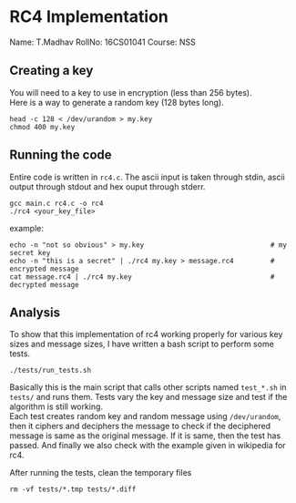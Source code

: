 # RC4 Implementation

Name: T.Madhav
RollNo: 16CS01041
Course: NSS

## Creating a key

You will need to a key to use in encryption (less than 256 bytes).  
Here is a way to generate a random key (128 bytes long).  

```
head -c 128 < /dev/urandom > my.key
chmod 400 my.key
```

## Running the code

Entire code is written in `rc4.c`.
The ascii input is taken through stdin, ascii output through stdout and hex ouput through stderr.

```
gcc main.c rc4.c -o rc4
./rc4 <your_key_file>											
```
example:
```
echo -n "not so obvious" > my.key       						# my secret key
echo -n "this is a secret" | ./rc4 my.key > message.rc4       	# encrypted message
cat message.rc4 | ./rc4 my.key 									# decrypted message
```

## Analysis

To show that this implementation of rc4 working properly for various key sizes and message sizes, I have written a bash script to perform some tests.
```
./tests/run_tests.sh
```

Basically this is the main script that calls other scripts named `test_*.sh` in `tests/` and runs them. Tests vary the key and message size and test if the algorithm is still working.   
Each test creates random key and random message using `/dev/urandom`, then it ciphers and deciphers the message to check if the deciphered message is same as the original message. If it is same, then the test has passed. 
And finally we also check with the example given in wikipedia for rc4.  

After running the tests, clean the temporary files
```
rm -vf tests/*.tmp tests/*.diff
```